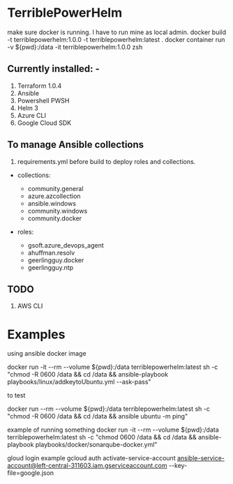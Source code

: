 # TerriblePowerHelm

make sure docker is running. I have to run mine as local admin.
docker build -t terriblepowerhelm:1.0.0 -t terriblepowerhelm:latest .
docker container run -v \${pwd}:/data -it terriblepowerhelm:1.0.0 zsh

## Currently installed: - 
1. Terraform 1.0.4
2. Ansible
3. Powershell PWSH
4. Helm 3
5. Azure CLI
6. Google Cloud SDK

## To manage Ansible collections
1. requirements.yml before build to deploy roles and collections.
- collections:
  - community.general
  - azure.azcollection
  - ansible.windows
  - community.windows
  - community.docker

- roles:
  - gsoft.azure_devops_agent
  - ahuffman.resolv
  - geerlingguy.docker
  - geerlingguy.ntp

## TODO
1. AWS CLI

# Examples

using ansible docker image

docker run -it --rm --volume ${pwd}:/data terriblepowerhelm:latest sh -c "chmod -R 0600 /data && cd /data && ansible-playbook playbooks/linux/addkeytoUbuntu.yml --ask-pass"

to test

docker run --rm --volume ${pwd}:/data terriblepowerhelm:latest sh -c "chmod -R 0600 /data && cd /data && ansible ubuntu -m ping"

example of running something
docker run -it --rm --volume ${pwd}:/data terriblepowerhelm:latest sh -c "chmod 0600 /data && cd /data && ansible-playbook playbooks/docker/sonarqube-docker.yml"

gloud login example
gcloud auth activate-service-account ansible-service-account@left-central-311603.iam.gserviceaccount.com --key-file=google.json

